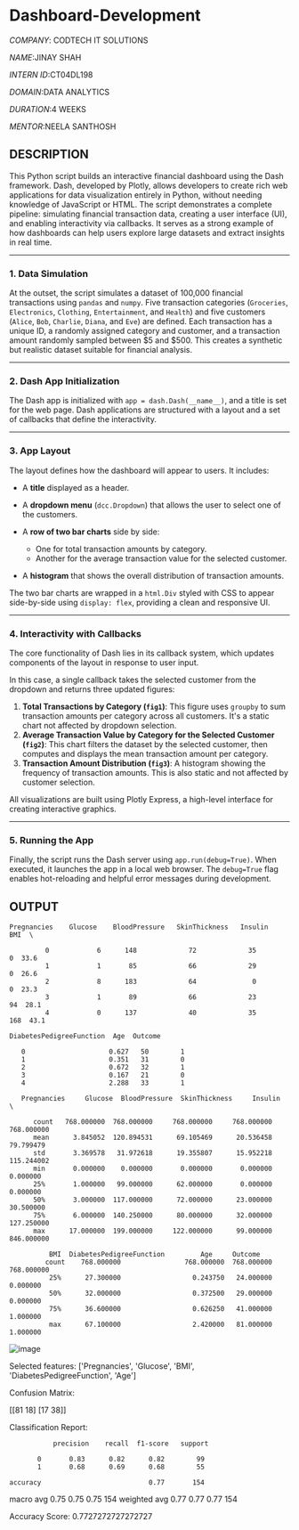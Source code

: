 # Dashboard-Development

*COMPANY*: CODTECH IT SOLUTIONS

*NAME*:JINAY SHAH

*INTERN ID*:CT04DL198

*DOMAIN*:DATA ANALYTICS

*DURATION*:4 WEEKS

*MENTOR*:NEELA SANTHOSH

## DESCRIPTION

This Python script builds an interactive financial dashboard using the Dash framework. Dash, developed by Plotly, allows developers to create rich web applications for data visualization entirely in Python, without needing knowledge of JavaScript or HTML. The script demonstrates a complete pipeline: simulating financial transaction data, creating a user interface (UI), and enabling interactivity via callbacks. It serves as a strong example of how dashboards can help users explore large datasets and extract insights in real time.

---

### **1. Data Simulation**

At the outset, the script simulates a dataset of 100,000 financial transactions using `pandas` and `numpy`. Five transaction categories (`Groceries`, `Electronics`, `Clothing`, `Entertainment`, and `Health`) and five customers (`Alice`, `Bob`, `Charlie`, `Diana`, and `Eve`) are defined. Each transaction has a unique ID, a randomly assigned category and customer, and a transaction amount randomly sampled between \$5 and \$500. This creates a synthetic but realistic dataset suitable for financial analysis.

---

### **2. Dash App Initialization**

The Dash app is initialized with `app = dash.Dash(__name__)`, and a title is set for the web page. Dash applications are structured with a layout and a set of callbacks that define the interactivity.

---

### **3. App Layout**

The layout defines how the dashboard will appear to users. It includes:

* A **title** displayed as a header.
* A **dropdown menu** (`dcc.Dropdown`) that allows the user to select one of the customers.
* A **row of two bar charts** side by side:

  * One for total transaction amounts by category.
  * Another for the average transaction value for the selected customer.
* A **histogram** that shows the overall distribution of transaction amounts.

The two bar charts are wrapped in a `html.Div` styled with CSS to appear side-by-side using `display: flex`, providing a clean and responsive UI.

---

### **4. Interactivity with Callbacks**

The core functionality of Dash lies in its callback system, which updates components of the layout in response to user input.

In this case, a single callback takes the selected customer from the dropdown and returns three updated figures:

1. **Total Transactions by Category (`fig1`)**: This figure uses `groupby` to sum transaction amounts per category across all customers. It's a static chart not affected by dropdown selection.
2. **Average Transaction Value by Category for the Selected Customer (`fig2`)**: This chart filters the dataset by the selected customer, then computes and displays the mean transaction amount per category.
3. **Transaction Amount Distribution (`fig3`)**: A histogram showing the frequency of transaction amounts. This is also static and not affected by customer selection.

All visualizations are built using Plotly Express, a high-level interface for creating interactive graphics.

---

### **5. Running the App**

Finally, the script runs the Dash server using `app.run(debug=True)`. When executed, it launches the app in a local web browser. The `debug=True` flag enables hot-reloading and helpful error messages during development.

## OUTPUT


    Pregnancies    Glucose    BloodPressure   SkinThickness   Insulin    BMI  \

             0            6      148             72             35        0  33.6   
             1            1       85             66             29        0  26.6   
             2            8      183             64              0        0  23.3   
             3            1       89             66             23       94  28.1   
             4            0      137             40             35      168  43.1   

    DiabetesPedigreeFunction  Age  Outcome 
   
       0                     0.627   50        1  
       1                     0.351   31        0  
       2                     0.672   32        1  
       3                     0.167   21        0  
       4                     2.288   33        1  

       Pregnancies     Glucose  BloodPressure  SkinThickness     Insulin  \
       
          count   768.000000  768.000000     768.000000     768.000000  768.000000   
          mean      3.845052  120.894531      69.105469      20.536458   79.799479   
          std       3.369578   31.972618      19.355807      15.952218  115.244002   
          min       0.000000    0.000000       0.000000       0.000000    0.000000   
          25%       1.000000   99.000000      62.000000       0.000000    0.000000   
          50%       3.000000  117.000000      72.000000      23.000000   30.500000   
          75%       6.000000  140.250000      80.000000      32.000000  127.250000   
          max      17.000000  199.000000     122.000000      99.000000  846.000000   

              BMI  DiabetesPedigreeFunction         Age     Outcome  
             count    768.000000                768.000000  768.000000  768.000000  
              25%      27.300000                  0.243750   24.000000    0.000000  
              50%      32.000000                  0.372500   29.000000    0.000000  
              75%      36.600000                  0.626250   41.000000    1.000000  
              max      67.100000                  2.420000   81.000000    1.000000  


![image](https://github.com/user-attachments/assets/3633076a-ea01-44f9-9c31-7b2390b4694a)

Selected features: ['Pregnancies', 'Glucose', 'BMI', 'DiabetesPedigreeFunction', 'Age']

Confusion Matrix:

 [[81 18]
 [17 38]]
 
Classification Report:

               precision    recall  f1-score   support

           0       0.83      0.82      0.82        99
           1       0.68      0.69      0.68        55

    accuracy                           0.77       154
    
   macro avg       0.75      0.75      0.75       154
weighted avg       0.77      0.77      0.77       154

Accuracy Score: 0.7727272727272727


